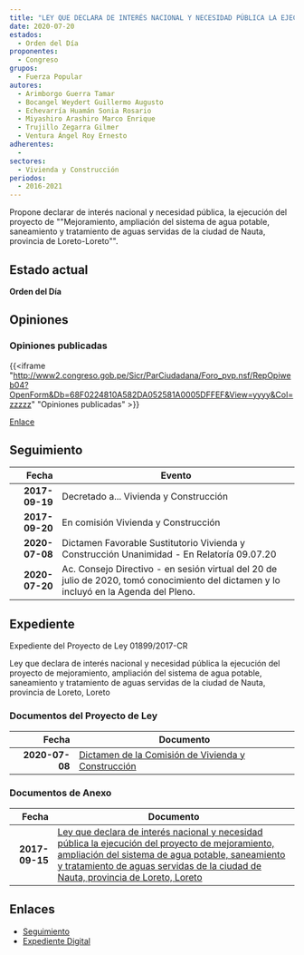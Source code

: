 ```yaml
---
title: "LEY QUE DECLARA DE INTERÉS NACIONAL Y NECESIDAD PÚBLICA LA EJECUCIÓN DEL PROYECTO DE MEJORAMIENTO, AMPLIACIÓN DEL SISTEMA DE AGUA POTABLE, SANEAMIENTO Y TRATAMIENTO DE AGUAS SERVIDAS DE LA CIUDAD DE NAUTA, PROVINCIA DE LORETO-LORETO"
date: 2020-07-20
estados: 
  - Orden del Día
proponentes: 
  - Congreso
grupos: 
  - Fuerza Popular
autores: 
  - Arimborgo Guerra Tamar
  - Bocangel Weydert Guillermo Augusto
  - Echevarría Huamán Sonia Rosario
  - Miyashiro Arashiro Marco Enrique
  - Trujillo Zegarra Gilmer
  - Ventura Ángel Roy Ernesto
adherentes: 
  - 
sectores: 
  - Vivienda y Construcción
periodos: 
  - 2016-2021
---
```


Propone declarar de interés nacional y necesidad pública, la ejecución del proyecto de ""Mejoramiento, ampliación del sistema de agua potable, saneamiento y tratamiento de aguas servidas de la ciudad de Nauta, provincia de Loreto-Loreto"".


## Estado actual

**Orden del Día**

## Opiniones

### Opiniones publicadas

{{<iframe "http://www2.congreso.gob.pe/Sicr/ParCiudadana/Foro_pvp.nsf/RepOpiweb04?OpenForm&Db=68F0224810A582DA052581A0005DFFEF&View=yyyy&Col=zzzzz" "Opiniones publicadas" >}}

[Enlace](http://www2.congreso.gob.pe/Sicr/ParCiudadana/Foro_pvp.nsf/RepOpiweb04?OpenForm&Db=68F0224810A582DA052581A0005DFFEF&View=yyyy&Col=zzzzz)

## Seguimiento

| Fecha | Evento |
|------:|--------|
| **2017-09-19** | Decretado a... Vivienda y Construcción|
| **2017-09-20** | En comisión Vivienda y Construcción|
| **2020-07-08** | Dictamen Favorable Sustitutorio Vivienda y Construcción Unanimidad - En Relatoría 09.07.20|
| **2020-07-20** | Ac. Consejo Directivo - en sesión virtual del 20 de julio de 2020, tomó conocimiento del dictamen y lo incluyó en la Agenda del Pleno.|


## Expediente

Expediente del Proyecto de Ley 01899/2017-CR

Ley que declara de interés nacional y necesidad pública la ejecución del proyecto de mejoramiento, ampliación del sistema de agua potable, saneamiento y tratamiento de aguas servidas de la ciudad de Nauta, provincia de Loreto, Loreto


### Documentos del Proyecto de Ley

| Fecha | Documento |
|------:|--------|
| **2020-07-08** | [Dictamen de la Comisión de Vivienda y Construcción](http://www.leyes.congreso.gob.pe/Documentos/2016_2021/Dictamenes/Proyectos_de_Ley/01899DC24MAY-20200708.pdf) |

### Documentos de Anexo

| Fecha | Documento |
|------:|--------|
| **2017-09-15** | [Ley que declara de interés nacional y necesidad pública la ejecución del proyecto de mejoramiento, ampliación del sistema de agua potable, saneamiento y tratamiento de aguas servidas de la ciudad de Nauta, provincia de Loreto, Loreto](http://www.leyes.congreso.gob.pe/Documentos/2016_2021/Proyectos_de_Ley_y_de_Resoluciones_Legislativas/PL0189920170915.pdf) |

## Enlaces 

- [Seguimiento](http://www2.congreso.gob.pe/Sicr/TraDocEstProc/CLProLey2016.nsf/f7fff46988ca05b1052578e100829cc7/49287ba185fc29480525819c00613ae0?OpenDocument)
- [Expediente Digital](http://www2.congreso.gob.pe/Sicr/TraDocEstProc/CLProLey2016.nsf/f7fff46988ca05b1052578e100829cc7/49287ba185fc29480525819c00613ae0?OpenDocument&Click=05257FB7005EB655.eb71d0cf91d8294e05256cdf006b5706/$Body/0.1C6C)
